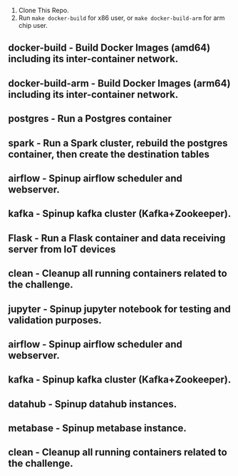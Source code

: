 1. Clone This Repo.
2. Run `make docker-build` for x86 user, or `make docker-build-arm` for arm chip user.
## docker-build                 - Build Docker Images (amd64) including its inter-container network.
## docker-build-arm             - Build Docker Images (arm64) including its inter-container network.
## postgres                     - Run a Postgres container
## spark                        - Run a Spark cluster, rebuild the postgres container, then create the destination tables
## airflow                      - Spinup airflow scheduler and webserver.
## kafka                        - Spinup kafka cluster (Kafka+Zookeeper).
## Flask                        - Run a Flask container and data receiving server from IoT devices
## clean                        - Cleanup all running containers related to the challenge.

## jupyter                      - Spinup jupyter notebook for testing and validation purposes.
## airflow                      - Spinup airflow scheduler and webserver.
## kafka                        - Spinup kafka cluster (Kafka+Zookeeper).
## datahub                      - Spinup datahub instances.
## metabase                     - Spinup metabase instance.
## clean                        - Cleanup all running containers related to the challenge.

